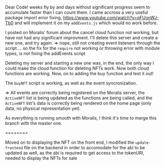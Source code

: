Dear Code! weeks fly by and days without significant progress seem to accumulate faster than I can count them.
I came accross a very useful package import error fixing, https://www.youtube.com/watch?v=qFUonWJ-Tb0 and will implement it on my `addEvents.js` which would no work before.

I posted on Moralis' forum about the cancel cloud function not working, but have not had any significant improvment. I'll delete this server and create a new one, and try again.
=> nope, still not creating event listeners through the script.... so the fix for the `require` not working or throwing error with module types, is not fixing the addEvents script

Deleting my server and starting a new one was, in the end, the only way I could make the cloud function for deleting NFTs work. Now both cloud functions are working.
Now, on to adding the buy function and test it out!

The `buyNFT` script is working, as well as the event syncronization.

=> All events are correctly being registered on the Moralis server, the `ActiveNFT` list is being updated as the functions are being called, and the `ActiveNFT` list's data is correctly being rendered on the home page (only data, no physical representation yet).

As everything is running smooth with Moralis, I think it's time to merge this branch with the master one.

========

Moved on to displaying the NFT on the front end, I modified the `update-frontend` file on the backend in order to accomodate for the abi to be updated as well, as the abi is required to get access to the tokenURI, needed to display the NFTs for sale
